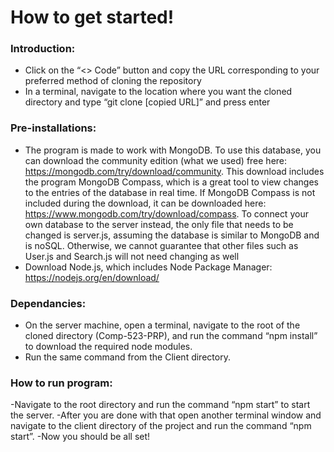# How to get started!

### Introduction:
- Click on the “<> Code” button and copy the URL corresponding to your preferred method of cloning the repository
- In a terminal, navigate to the location where you want the cloned directory and type “git clone [copied URL]” and press enter

### Pre-installations:
- The program is made to work with MongoDB. To use this database, you can download the community edition (what we used) free here: https://mongodb.com/try/download/community. This download includes the program MongoDB Compass, which is a great tool to view changes to the entries of the database in real time. If MongoDB Compass is not included during the download, it can be downloaded here: https://www.mongodb.com/try/download/compass. To connect your own database to the server instead, the only file that needs to be changed is server.js, assuming the database is similar to MongoDB and is noSQL. Otherwise, we cannot guarantee that other files such as User.js and Search.js will not need changing as well
- Download Node.js, which includes Node Package Manager: https://nodejs.org/en/download/

### Dependancies:
- On the server machine, open a terminal, navigate to the root of the cloned directory (Comp-523-PRP), and run the command “npm install” to download the required node modules.
- Run the same command from the Client directory.

### How to run program:
-Navigate to the root directory and run the command “npm start” to start the server.
-After you are done with that open another terminal window and navigate to the client directory of the project and run the command “npm start”.
-Now you should be all set!
